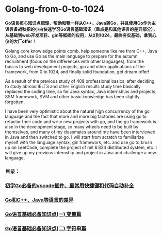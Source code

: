 # Golang-from-0-to-1024

**Go语言核心知识点梳理，帮助和我一样从C++、Java转Go，并且使用Go作为主语言备战秋招的小白快速学习Go语言基础知识（重点是和其他语言的差异部分），从基础到web开发项目、gin等框架的应用，从0到1024，最终夯实基础，拿到心仪的大厂offer！**

Golang core knowledge points comb, help someone like me from C++, Java to Go, and use Go as the main language to prepare for the autumn recruitment (focus on the differences with other languages), from the basics to web development projects, gin and other applications of the framework, from 0 to 1024, and finally solid foundation, get dream offer!  

As a result of the previous study of 408 professional basics, after deciding to study abroad IELTS and other English results study time basically replaced the coding time, so for Java syntax, Java internships and projects, SSM framework, SVM and other basic knowledge has been slightly forgotten. 

I have been very optimistic about the natural high concurrency of the go language and the fact that more and more big factories are using go to refactor their code and write new projects with go, and the go framework is also in the development stage, so many wheels need to be built by themselves, and many of my classmates around me have been interviewed in Java and then switched to go. I will start from scratch to familiarize myself with the language syntax, gin framework, etc. and use go to brush up on LeetCode, complete the project of mit 6.824 distributed system, etc. I will give up my previous internship and project in Java and challenge a new language.

### **目录：**

### [初学Go必备的vscode插件、最常用快捷键和代码自动补全](https://juejin.cn/post/7130221705951182856 "chrisliu12138 juejin.cn")

### [Go和C++、Java等语言的差异](https://juejin.cn/post/7130445172164263944 "chrisliu12138 juejin.cn")

### [Go语言基础必备知识点(一) 变量篇](https://juejin.cn/post/7130924293281546254 "chrisliu12138 juejin.cn")

### [Go语言基础必备知识点(二) 字符串篇](https://juejin.cn/post/7131348379762130951 "chrisliu12138 juejin.cn")
